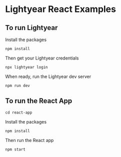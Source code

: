# Lightyear React Examples

## To run Lightyear

Install the packages

```shell
npm install
```

Then get your Lightyear credentials

```shell
npx lightyear login
```

When ready, run the Lightyear dev server

```shell
npm run dev
```

## To run the React App

```shell
cd react-app
```

Install the packages

```shell
npm install
```

Then run the React app

```shell
npm start
```
